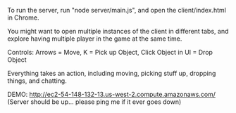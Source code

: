 To run the server, run "node server/main.js", and open the client/index.html in Chrome. 

You might want to open multiple instances of the client in different tabs, and explore having multiple player in the game at the same time.

Controls:
Arrows = Move, 
K = Pick up Object, 
Click Object in UI = Drop Object

Everything takes an action, including moving, picking stuff up, dropping things, and chatting.

DEMO: http://ec2-54-148-132-13.us-west-2.compute.amazonaws.com/
(Server should be up... please ping me if it ever goes down)
